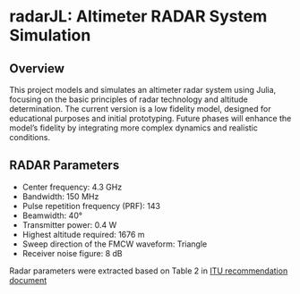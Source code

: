 # radarJL: Altimeter RADAR System Simulation
## Overview
This project models and simulates an altimeter radar system using Julia, focusing on the basic principles of radar technology and altitude determination. The current version is a low fidelity model, designed for educational purposes and initial prototyping. Future phases will enhance the model’s fidelity by integrating more complex dynamics and realistic conditions.

## RADAR Parameters
* Center frequency: 4.3 GHz
* Bandwidth: 150 MHz
* Pulse repetition frequency (PRF): 143
* Beamwidth: 40°
* Transmitter power: 0.4 W
* Highest altitude required: 1676 m
* Sweep direction of the FMCW waveform: Triangle
* Receiver noise figure: 8 dB

Radar parameters were extracted based on Table 2 in [ITU recommendation document](https://www.itu.int/dms_pubrec/itu-r/rec/m/R-REC-M.2059-0-201402-I!!PDF-E.pdf)
